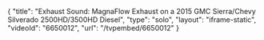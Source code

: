 {
    "title": "Exhaust Sound: MagnaFlow Exhaust on a 2015 GMC Sierra\/Chevy Silverado 2500HD\/3500HD Diesel",
    "type": "solo",
    "layout": "iframe-static",
    "videoId": "6650012",
    "url": "\/tvpembed\/6650012"
}